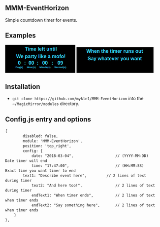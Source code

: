 ## MMM-EventHorizon

Simple countdown timer for events.

## Examples

![](images/1.png) ![](images/2.png)

## Installation

* `git clone https://github.com/mykle1/MMM-EventHorizon` into the `~/MagicMirror/modules` directory.

## Config.js entry and options

    {
            disabled: false,
            module: 'MMM-EventHorizon',
            position: 'top_right',
			config: {
                date: "2018-03-04",                   // (YYYY-MM-DD)  Date timer will end
                time: "17:47:00",                     // (HH:MM:SS)    Exact time you want timer to end
		    text1: "Describe event here",         // 2 lines of text during timer
                text2: "And here too!",               // 2 lines of text during timer
                endText1: "When timer ends",          // 2 lines of text when timer ends
                endText2: "Say something here",       // 2 lines of text when timer ends
	    }
    },
